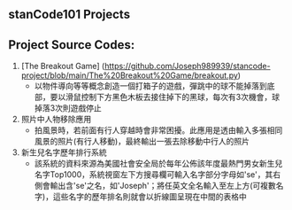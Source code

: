 ## stanCode101 Projects
## Project Source Codes:
1. [The Breakout Game] (https://github.com/Joseph989939/stancode-project/blob/main/The%20Breakout%20Game/breakout.py)
   - 以物件導向等等概念創造一個打箱子的遊戲，彈跳中的球不能掉落到底部，要以滑鼠控制下方黑色木板去接住掉下的黑球，每次有3次機會，球掉落3次則遊戲停止
2. 照片中人物移除應用
   - 拍風景時，若前面有行人穿越時會非常困擾。此應用是透由輸入多張相同風景的照片(有行人移動)，最終輸出一張去除移動中行人的照片
3. 新生兒名字歷年排行系統
   - 該系統的資料來源為美國社會安全局於每年公佈該年度最熱門男女新生兒名字Top1000，系統視窗左下方搜尋欄可輸入名字部分字母如'se'，其右側會輸出含'se'之名，如'Joseph'；將任英文全名輸入至左上方\(可複數名字)，這些名字的歷年排名則就會以折線圖呈現在中間的表格中
